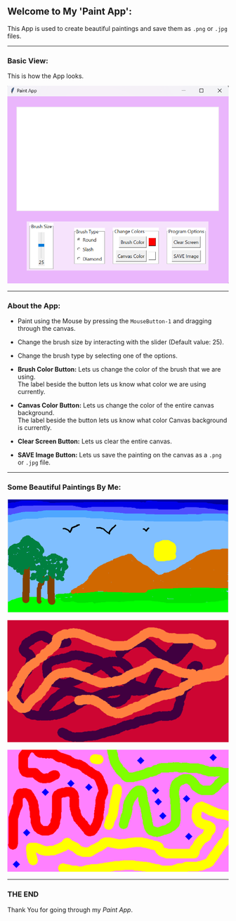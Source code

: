 ## Welcome to My 'Paint App':
This App is used to create beautiful paintings and save them as `.png` or `.jpg` files.

---
### Basic View:
This is how the App looks.

![APP GUI](https://raw.githubusercontent.com/debroglie27/PaintApp/main/Images/UI_Image.png)

---
### About the App:
* Paint using the Mouse by pressing the `MouseButton-1` and dragging through the canvas.
* Change the brush size by interacting with the slider (Default value: 25).
* Change the brush type by selecting one of the options.  


* **Brush Color Button:** Lets us change the color of the brush that we are using.  
The label beside the button lets us know what color we are using currently. 
* **Canvas Color Button:** Lets us change the color of the entire canvas background.  
The label beside the button lets us know what color Canvas background is currently.  


* **Clear Screen Button:** Lets us clear the entire canvas.
* **SAVE Image Button:** Lets us save the painting on the canvas as a `.png` or `.jpg` file.

---
### Some Beautiful Paintings By Me:
![Scenery](https://raw.githubusercontent.com/debroglie27/PaintApp/main/Images/Scenery.png)

![image2](https://raw.githubusercontent.com/debroglie27/PaintApp/main/Images/image2.png)

![image3](https://raw.githubusercontent.com/debroglie27/PaintApp/main/Images/image3.png)

---
### THE END
Thank You for going through my *Paint App*.